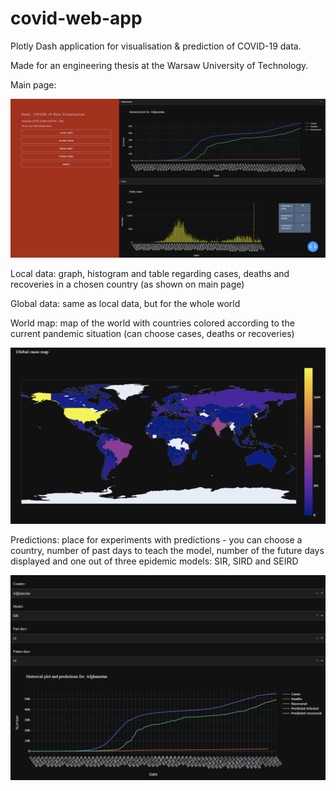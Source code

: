 # covid-web-app
Plotly Dash application for visualisation &amp; prediction of COVID-19 data.

Made for an engineering thesis at the Warsaw University of Technology.

Main page:

![alt text](https://github.com/Leszczon/covid-web-app/blob/main/images/wyglad.png)

Local data: graph, histogram and table regarding cases, deaths and recoveries in a chosen country (as shown on main page)

Global data: same as local data, but for the whole world

World map: map of the world with countries colored according to the current pandemic situation (can choose cases, deaths or recoveries)

![alt text](https://github.com/Leszczon/covid-web-app/blob/main/images/map_wyglad.png)

Predictions: place for experiments with predictions - you can choose a country, number of past days to teach the model, number of the future days displayed and one out of three epidemic models: SIR, SIRD and SEIRD

![alt text](https://github.com/Leszczon/covid-web-app/blob/main/images/predi_wyglad.png)


